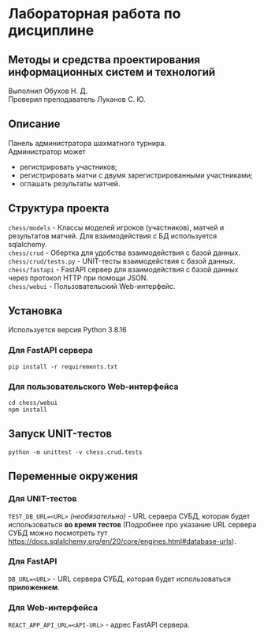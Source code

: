 

# Лабораторная работа по дисциплине 
## Методы и средства проектирования информационных систем и технологий
Выполнил Обухов Н. Д. \
Проверил преподаватель Луканов С. Ю.

## Описание

Панель администратора шахматного турнира. \
Администратор может
* регистрировать участников;
* регистрировать матчи с двумя зарегистрированными участниками;
* оглашать результаты матчей.

## Структура проекта

`chess/models` - Классы моделей игроков (участников), матчей и результатов матчей. Для взаимодействия с БД используется sqlalchemy. \
`chess/crud` - Обертка для удобства взаимодействия с базой данных. \
`chess/crud/tests.py` - UNIT-тесты взаимодействия с базой данных. \
`chess/fastapi` - FastAPI сервер для взаимодействия с базой данных через протокол HTTP при помощи JSON. \
`chess/webui` - Пользовательский Web-интерфейс.

## Установка
Используется версия Python 3.8.16

### Для FastAPI сервера
`pip install -r requirements.txt`

### Для пользовательского Web-интерфейса
```
cd chess/webui
npm install
```


## Запуск UNIT-тестов
`python -m unittest -v chess.crud.tests`

## Переменные окружения

### Для UNIT-тестов

`TEST_DB_URL=<URL>` *(необязательно)* - URL сервера СУБД, которая будет использоваться __во время тестов__
(Подробнее про указание URL сервера СУБД можно посмотреть тут https://docs.sqlalchemy.org/en/20/core/engines.html#database-urls).


### Для FastAPI

`DB_URL=<URL>` - URL сервера СУБД, которая будет использоваться __приложением__.


### Для Web-интерфейса
`REACT_APP_API_URL=<API-URL>` - адрес FastAPI сервера.